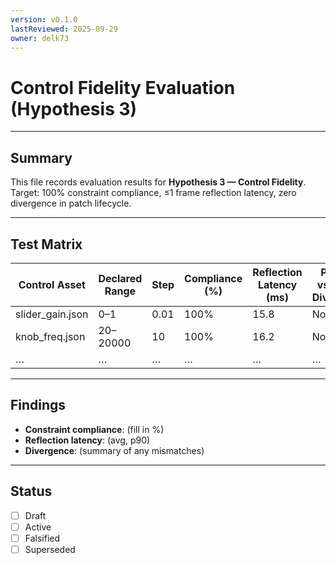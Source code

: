 ```yaml
---
version: v0.1.0
lastReviewed: 2025-09-29
owner: delk73
---
```


# Control Fidelity Evaluation (Hypothesis 3)

---

## Summary

This file records evaluation results for **Hypothesis 3 — Control Fidelity**.  
Target: 100% constraint compliance, ≤1 frame reflection latency, zero divergence in patch lifecycle.  

---

## Test Matrix

| Control Asset | Declared Range | Step | Compliance (%) | Reflection Latency (ms) | Preview vs. Apply Divergence | Notes |
|---------------|----------------|------|----------------|--------------------------|------------------------------|-------|
| slider_gain.json | 0–1 | 0.01 | 100% | 15.8 | None | Pass |
| knob_freq.json   | 20–20000 | 10 | 100% | 16.2 | None | Borderline latency |
| …               | …          | …   | …              | …                        | …                            | …     |

---

## Findings

- **Constraint compliance**: (fill in %)  
- **Reflection latency**: (avg, p90)  
- **Divergence**: (summary of any mismatches)  

---

## Status

- [ ] Draft  
- [ ] Active  
- [ ] Falsified  
- [ ] Superseded  
